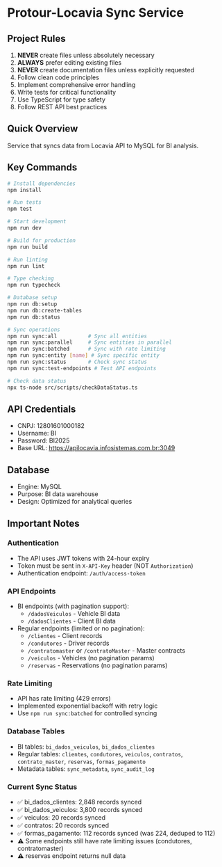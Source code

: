 # Protour-Locavia Sync Service

## Project Rules
1. **NEVER** create files unless absolutely necessary
2. **ALWAYS** prefer editing existing files
3. **NEVER** create documentation files unless explicitly requested
4. Follow clean code principles
5. Implement comprehensive error handling
6. Write tests for critical functionality
7. Use TypeScript for type safety
8. Follow REST API best practices

## Quick Overview
Service that syncs data from Locavia API to MySQL for BI analysis.

## Key Commands
```bash
# Install dependencies
npm install

# Run tests
npm test

# Start development
npm run dev

# Build for production
npm run build

# Run linting
npm run lint

# Type checking
npm run typecheck

# Database setup
npm run db:setup
npm run db:create-tables
npm run db:status

# Sync operations
npm run sync:all          # Sync all entities
npm run sync:parallel     # Sync entities in parallel
npm run sync:batched      # Sync with rate limiting
npm run sync:entity [name] # Sync specific entity
npm run sync:status       # Check sync status
npm run sync:test-endpoints # Test API endpoints

# Check data status
npx ts-node src/scripts/checkDataStatus.ts
```

## API Credentials
- CNPJ: 12801601000182
- Username: BI
- Password: BI2025
- Base URL: https://apilocavia.infosistemas.com.br:3049

## Database
- Engine: MySQL
- Purpose: BI data warehouse
- Design: Optimized for analytical queries

## Important Notes

### Authentication
- The API uses JWT tokens with 24-hour expiry
- Token must be sent in `X-API-Key` header (NOT `Authorization`)
- Authentication endpoint: `/auth/access-token`

### API Endpoints
- BI endpoints (with pagination support):
  - `/dadosVeiculos` - Vehicle BI data
  - `/dadosClientes` - Client BI data
- Regular endpoints (limited or no pagination):
  - `/clientes` - Client records
  - `/condutores` - Driver records
  - `/contratomaster` or `/contratoMaster` - Master contracts
  - `/veiculos` - Vehicles (no pagination params)
  - `/reservas` - Reservations (no pagination params)

### Rate Limiting
- API has rate limiting (429 errors)
- Implemented exponential backoff with retry logic
- Use `npm run sync:batched` for controlled syncing

### Database Tables
- BI tables: `bi_dados_veiculos`, `bi_dados_clientes`
- Regular tables: `clientes`, `condutores`, `veiculos`, `contratos`, `contrato_master`, `reservas`, `formas_pagamento`
- Metadata tables: `sync_metadata`, `sync_audit_log`

### Current Sync Status
- ✅ bi_dados_clientes: 2,848 records synced
- ✅ bi_dados_veiculos: 3,800 records synced
- ✅ veiculos: 20 records synced
- ✅ contratos: 20 records synced
- ✅ formas_pagamento: 112 records synced (was 224, deduped to 112)
- ⚠️ Some endpoints still have rate limiting issues (condutores, contratomaster)
- ⚠️ reservas endpoint returns null data